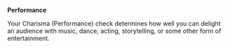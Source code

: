 __**Performance**__

Your Charisma (Performance) check determines how well you can delight an audience with music, dance, acting, storytelling, or some other form of entertainment.